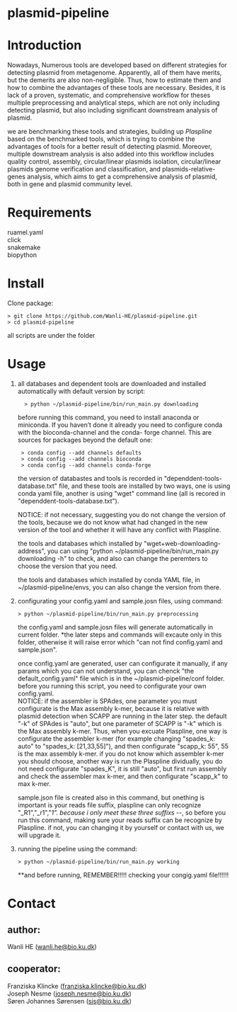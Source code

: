 # plasmid-pipeline

# Introduction
Nowadays, Numerous tools are developed based on different strategies for detecting plasmid from metagenome. Apparently, all of them have merits, but the demerits are also non-negligible. Thus, how to estimate them and how to combine the advantages of these tools are necessary. Besides, it is lack of a proven, systematic, and comprehensive workflow for theses multiple preprocessing and analytical steps, which are not only including detecting plasmid, but also including significant downstream analysis of plasmid.   
  

we are benchmarking these tools and strategies, building up *Plaspline* based on the benchmarked tools, which is trying to combine the advantages of tools for a better result of detecting plasmid. Moreover, multiple downstream analysis is also added into this workflow includes quality control, assembly, circular/linear plasmids isolation, circular/linear plasmids genome verification and classification, and plasmids-relative-genes analysis, which aims to get a comprehensive analysis of plasmid, both in gene and plasmid community level. 


# Requirements
ruamel.yaml  
click  
snakemake  
biopython

# Install
Clone package:

    > git clone https://github.com/Wanli-HE/plasmid-pipeline.git  
    > cd plasmid-pipeline

all scripts are under the folder

# Usage
1. all databases and dependent tools are downloaded and installed automatically with default version by script:  
    
         > python ~/plasmid-pipeline/bin/run_main.py downloading 
         
     
   before running this command, you need to install anaconda or miniconda. If you haven’t done it already you need to configure conda with the bioconda-channel and the conda-  forge channel. This are sources for packages beyond the default one:

        > conda config --add channels defaults  
        > conda config --add channels bioconda  
        > conda config --add channels conda-forge

   the version of databastes and tools is recorded in "dependdent-tools-database.txt" file,  and these tools are installed by two ways, one is using conda yaml file, another is using "wget" command line (all is recored in "dependdent-tools-database.txt").

   NOTICE: if not necessary, suggesting you do not change the version of the tools, because we do not know what had changed in the new version of the tool and whether it will have any conflict with Plaspline.  
     
   the tools and databases which installed by "wget+web-downloading-address", you can using "python ~/plasmid-pipeline/bin/run_main.py downloading -h" to check, and also can change the peremters to choose the version that you need.  
     
   the tools and databases which installed by conda YAML file, in ~/plasmid-pipeline/envs, you can also change the version from there.  
   
2. configurating your config.yaml and sample.josn files, using command:  
   
       > python ~/plasmid-pipeline/bin/run_main.py preprocessing    

   the config.yaml and sample.josn files will generate automatically in current folder. *the later steps and commands will excaute only in this folder, otherwise it will raise error which "can not find config.yaml and sample.json".   
     
   once config.yaml are generated, user can configurate it manually, if any params which you can not understand, you can chenck "the default_config.yaml" file which is in the ~/plasmid-pipeline/conf folder. before you running this script, you need to configurate your own config.yaml.  
   NOTICE: if the assembler is SPAdes, one parameter you must configurate is the Max assembly k-mer, because it is relative with plasmid detection when SCAPP are running in the later step. the default "-k" of SPAdes is "auto", but one parameter of SCAPP is "-k" which is the Max assembly k-mer. Thus, when you excuate Plaspline, one way is configurate the assembler k-mer (for example changing "spades_k: auto" to "spades_k: [21,33,55]"), and then configurate "scapp_k: 55", 55 is the max assembly k-mer. if you do not know which assembler k-mer you should choose, another way is run the Plaspline dividually, you do not need configurate "spades_K", it is still "auto", but first run assembly and check the assembler max k-mer, and then configurate "scapp_k" to max k-mer.    
     
   sample.json file is created also in this command, but onething is important is your reads file suffix, plaspline can only recognize "_R1","_r1","_1". because i only meet these three suffixs -_-, so before you run this command, making sure your reads suffix can be recognize by Plaspline. if not, you can changing it by yourself or contact with us, we will upgrade it.  
   
3. running the pipeline
    using the command:  
    
       > python ~/plasmid-pipeline/bin/run_main.py working 
       
    **and before running, REMEMBER!!!!! checking your congig.yaml file!!!!!!


# Contact

## author:   
   Wanli HE (wanli.he@bio.ku.dk)

## cooperator:  
   Franziska Klincke (franziska.klincke@bio.ku.dk)  
   Joseph Nesme (joseph.nesme@bio.ku.dk)  
   Søren Johannes Sørensen (sjs@bio.ku.dk)
